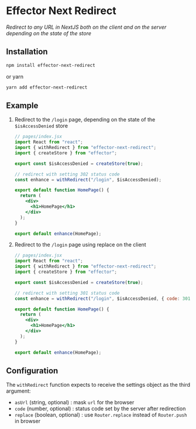 # Effector Next Redirect

_Redirect to any URL in NextJS both on the client and on the server depending on the state of the store_

## Installation

```bash
npm install effector-next-redirect
```

or yarn

```bash
yarn add effector-next-redirect
```

## Example

1. Redirect to the `/login` page, depending on the state of the `$isAccessDenied` store

   ```jsx
   // pages/index.jsx
   import React from "react";
   import { withRedirect } from "effector-next-redirect";
   import { createStore } from "effector";

   export const $isAccessDenied = createStore(true);

   // redirect with setting 302 status code
   const enhance = withRedirect("/login", $isAccessDenied);

   export default function HomePage() {
     return (
       <div>
         <h1>HomePage</h1>
       </div>
     );
   }

   export default enhance(HomePage);
   ```

2. Redirect to the `/login` page using replace on the client

   ```jsx
   // pages/index.jsx
   import React from "react";
   import { withRedirect } from "effector-next-redirect";
   import { createStore } from "effector";

   export const $isAccessDenied = createStore(true);

   // redirect with setting 301 status code
   const enhance = withRedirect("/login", $isAccessDenied, { code: 301, replace: true });

   export default function HomePage() {
     return (
       <div>
         <h1>HomePage</h1>
       </div>
     );
   }

   export default enhance(HomePage);
   ```

## Configuration

The `withRedirect` function expects to receive the settings object as the third argument:

- `asUrl` (string, optional) : mask `url` for the browser
- `code` (number, optional) : status code set by the server after redirection
- `replace` (boolean, optional) : use `Router.replace` instead of `Router.push` in browser
